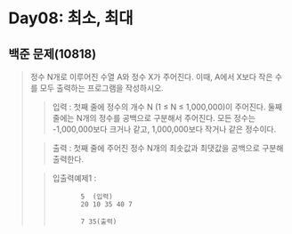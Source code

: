 # Day08: 최소, 최대
## 백준 문제(10818)
> 정수 N개로 이루어진 수열 A와 정수 X가 주어진다. 이때, A에서 X보다 작은 수를 모두 출력하는 프로그램을 작성하시오.
>
> >입력 : 첫째 줄에 정수의 개수 N (1 ≤ N ≤ 1,000,000)이 주어진다. 둘째 줄에는 N개의 정수를 공백으로 구분해서 주어진다. 모든 정수는 -1,000,000보다 크거나 같고, 1,000,000보다 작거나 같은 정수이다.
>
>>출력 : 첫째 줄에 주어진 정수 N개의 최솟값과 최댓값을 공백으로 구분해 출력한다.
>
> >입출력예제1 :
> >
>>            5  (입력)
>>            20 10 35 40 7
> >
>>            7 35(출력) 
> >
>